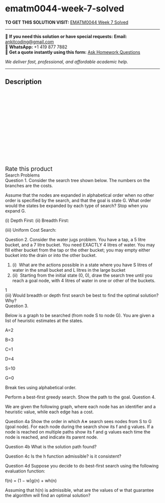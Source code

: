 # ematm0044-week-7-solved
**TO GET THIS SOLUTION VISIT:** [EMATM0044 Week 7 Solved](https://www.ankitcodinghub.com/product/ematm0044-week-7-solved/)


---

📩 **If you need this solution or have special requests:** **Email:** ankitcoding@gmail.com  
📱 **WhatsApp:** +1 419 877 7882  
📄 **Get a quote instantly using this form:** [Ask Homework Questions](https://www.ankitcodinghub.com/services/ask-homework-questions/)

*We deliver fast, professional, and affordable academic help.*

---

<h2>Description</h2>



<div class="kk-star-ratings kksr-auto kksr-align-center kksr-valign-top" data-payload="{&quot;align&quot;:&quot;center&quot;,&quot;id&quot;:&quot;100282&quot;,&quot;slug&quot;:&quot;default&quot;,&quot;valign&quot;:&quot;top&quot;,&quot;ignore&quot;:&quot;&quot;,&quot;reference&quot;:&quot;auto&quot;,&quot;class&quot;:&quot;&quot;,&quot;count&quot;:&quot;0&quot;,&quot;legendonly&quot;:&quot;&quot;,&quot;readonly&quot;:&quot;&quot;,&quot;score&quot;:&quot;0&quot;,&quot;starsonly&quot;:&quot;&quot;,&quot;best&quot;:&quot;5&quot;,&quot;gap&quot;:&quot;4&quot;,&quot;greet&quot;:&quot;Rate this product&quot;,&quot;legend&quot;:&quot;0\/5 - (0 votes)&quot;,&quot;size&quot;:&quot;24&quot;,&quot;title&quot;:&quot;EMATM0044 Week 7 Solved&quot;,&quot;width&quot;:&quot;0&quot;,&quot;_legend&quot;:&quot;{score}\/{best} - ({count} {votes})&quot;,&quot;font_factor&quot;:&quot;1.25&quot;}">

<div class="kksr-stars">

<div class="kksr-stars-inactive">
            <div class="kksr-star" data-star="1" style="padding-right: 4px">


<div class="kksr-icon" style="width: 24px; height: 24px;"></div>
        </div>
            <div class="kksr-star" data-star="2" style="padding-right: 4px">


<div class="kksr-icon" style="width: 24px; height: 24px;"></div>
        </div>
            <div class="kksr-star" data-star="3" style="padding-right: 4px">


<div class="kksr-icon" style="width: 24px; height: 24px;"></div>
        </div>
            <div class="kksr-star" data-star="4" style="padding-right: 4px">


<div class="kksr-icon" style="width: 24px; height: 24px;"></div>
        </div>
            <div class="kksr-star" data-star="5" style="padding-right: 4px">


<div class="kksr-icon" style="width: 24px; height: 24px;"></div>
        </div>
    </div>

<div class="kksr-stars-active" style="width: 0px;">
            <div class="kksr-star" style="padding-right: 4px">


<div class="kksr-icon" style="width: 24px; height: 24px;"></div>
        </div>
            <div class="kksr-star" style="padding-right: 4px">


<div class="kksr-icon" style="width: 24px; height: 24px;"></div>
        </div>
            <div class="kksr-star" style="padding-right: 4px">


<div class="kksr-icon" style="width: 24px; height: 24px;"></div>
        </div>
            <div class="kksr-star" style="padding-right: 4px">


<div class="kksr-icon" style="width: 24px; height: 24px;"></div>
        </div>
            <div class="kksr-star" style="padding-right: 4px">


<div class="kksr-icon" style="width: 24px; height: 24px;"></div>
        </div>
    </div>
</div>


<div class="kksr-legend" style="font-size: 19.2px;">
            <span class="kksr-muted">Rate this product</span>
    </div>
    </div>
<div class="page" title="Page 1">
<div class="layoutArea">
<div class="column">
Search Problems

</div>
</div>
<div class="layoutArea">
<div class="column">
Question 1. Consider the search tree shown below. The numbers on the branches are the costs.

Assume that the nodes are expanded in alphabetical order when no other order is specified by the search, and that the goal is state G. What order would the states be expanded by each type of search? Stop when you expand G.

(i) Depth First: (ii) Breadth First:

(iii) Uniform Cost Search:

Question 2. Consider the water jugs problem. You have a tap, a 5 litre bucket, and a 7 litre bucket. You need EXACTLY 4 litres of water. You may fill either bucket from the tap or the other bucket; you may empty either bucket into the drain or into the other bucket.

<ol>
<li>(i) &nbsp;What are the actions possible in a state where you have S litres of water in the small bucket and L litres in the large bucket</li>
<li>(ii) &nbsp;Starting from the initial state (0, 0), draw the search tree until you reach a goal node, with 4 litres of water in one or other of the buckets.</li>
</ol>
</div>
</div>
<div class="layoutArea">
<div class="column">
1

</div>
</div>
</div>
<div class="page" title="Page 2">
<div class="layoutArea">
<div class="column">
(iii) Would breadth or depth first search be best to find the optimal solution? Why?

</div>
</div>
<div class="layoutArea">
<div class="column">
Question 3.

Below is a graph to be searched (from node S to node G). You are given a list of heuristic estimates at the states.

A=2

B=3

C=1

D=4

S=10

G=0

Break ties using alphabetical order.

Perform a best-first greedy search. Show the path to the goal. Question 4.

We are given the following graph, where each node has an identifier and a heuristic value, while each edge has a cost.

</div>
</div>
</div>
<div class="page" title="Page 3">
<div class="layoutArea">
<div class="column">
Question 4a Show the order in which A∗ search sees nodes from S to G (goal node). For each node during the search show its f and g values. If a node is reached on multiple paths show its f and g values each time the node is reached, and indicate its parent node.

Question 4b What is the solution path found?

Question 4c Is the h function admissible? is it consistent?

Question 4d Suppose you decide to do best-first search using the following evaluation function:

f(n) = (1 − w)g(n) + wh(n)

Assuming that h(n) is admissible, what are the values of w that guarantee the algorithm will find an optimal solution?

</div>
</div>
</div>
